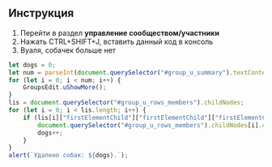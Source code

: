 ## Инструкция
1. Перейти в раздел **управление сообществом/участники**
2. Нажать CTRL+SHIFT+J, вставить данный код в консоль
3. Вуаля, собачек больше нет
```js
let dogs = 0;
let num = parseInt(document.querySelector("#group_u_summary").textContent)/20;
for (let i = 0; i < num; i++) {
    GroupsEdit.uShowMore();
}
lis = document.querySelector("#group_u_rows_members").childNodes;
for (let i = 0; i < lis.length; i++) {
    if (lis[i]["firstElementChild"]["firstElementChild"]["firstElementChild"].src === "https://vk.com/images/deactivated_100.png?ava=1") {
        document.querySelector("#group_u_rows_members").childNodes[i].childNodes[3]["firstElementChild"].onclick();
        dogs++;
    }
}
alert(`Удалено собак: ${dogs}.`);
```
